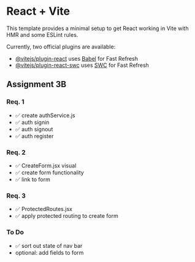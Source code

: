 # React + Vite

This template provides a minimal setup to get React working in Vite with HMR and some ESLint rules.

Currently, two official plugins are available:

- [@vitejs/plugin-react](https://github.com/vitejs/vite-plugin-react/blob/main/packages/plugin-react/README.md) uses [Babel](https://babeljs.io/) for Fast Refresh
- [@vitejs/plugin-react-swc](https://github.com/vitejs/vite-plugin-react-swc) uses [SWC](https://swc.rs/) for Fast Refresh

## Assignment 3B

### Req. 1
- ✅ create authService.js
- ✅ auth signin
- ✅ auth signout
- ✅ auth register

### Req. 2
- ✅ CreateForm.jsx visual
- ✅ create form functionality
- ✅ link to form

### Req. 3
- ✅ ProtectedRoutes.jsx
- ✅ apply protected routing to create form

### To Do
- ✅ sort out state of nav bar
- optional: add fields to form
